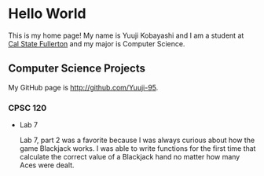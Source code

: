 # Hello World

This is my home page! My name is Yuuji Kobayashi and I am a student at [Cal State Fullerton](http://www.fullerton.edu/) and my major is Computer Science.

## Computer Science Projects

My GitHub page is http://github.com/Yuuji-95.

### CPSC 120

* Lab 7

    Lab 7, part 2 was a favorite because I was always curious about how the
    game Blackjack works. I was able to write functions for the first time
    that calculate the correct value of a Blackjack hand no matter how many
    Aces were dealt.